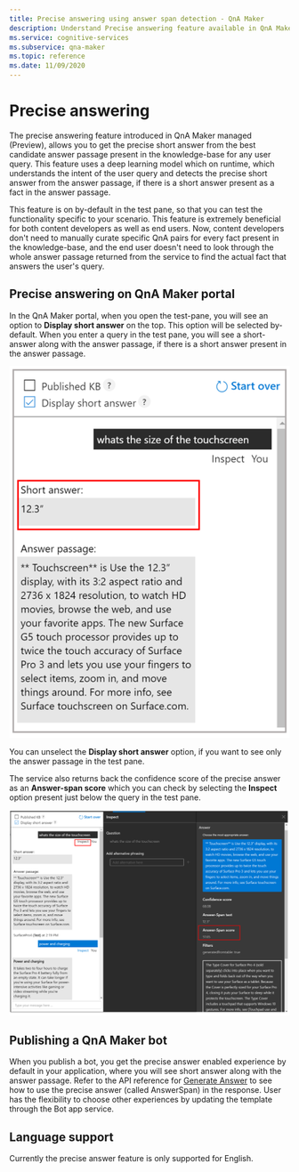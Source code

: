 ```yaml
---
title: Precise answering using answer span detection - QnA Maker
description: Understand Precise answering feature available in QnA Maker managed.
ms.service: cognitive-services
ms.subservice: qna-maker
ms.topic: reference
ms.date: 11/09/2020
---
```


# Precise answering

The precise answering feature introduced in QnA Maker managed (Preview), allows you to get the precise short answer from the best candidate answer passage present in the knowledge-base for any user query. This feature uses a deep learning model which on runtime, which understands the intent of the user query and 
detects the precise short answer from the answer passage, if there is a short answer present as a fact in the answer passage. 

This feature is on by-default in the test pane, so that you can test the functionality specific to your scenario. This feature is extremely beneficial for both content developers as well as 
end users. Now, content developers don't need to manually curate specific QnA pairs for every fact present in the knowledge-base, and the end user doesn't need to look through the whole answer passage returned from the service to find the actual fact that answers the user's query. 

## Precise answering on QnA Maker portal

In the QnA Maker portal, when you open the test-pane, you will see an option to **Display short answer** on the top. This option will be selected by-default. 
When you enter a query in the test pane, you will see a short-answer along with the answer passage, if there is a short answer present in the answer passage. 
 
![Managed enabled test pane](../QnAMaker/media/conversational-context/test-pane-with-managed.png)

You can unselect the **Display short answer** option, if you want to see only the answer passage in the test pane. 

The service also returns back the confidence score of the precise answer as an **Answer-span score** which you can check by selecting the **Inspect** option present just below the query in the test pane.

![Managed answer span score](../QnAMaker/media/conversational-context/managed-answer-span-score.png)

## Publishing a QnA Maker bot

When you publish a bot, you get the precise answer enabled experience by default in your application, where you will see short answer along with the answer passage. Refer to the API reference for [Generate Answer](https://docs.microsoft.com/rest/api/cognitiveservices/qnamakerv5.0-preview.1/knowledgebase/generateanswer#answerspan) to see how to use the precise answer (called AnswerSpan) in the response. User has the flexibility to choose other experiences by updating the template through the Bot app service. 

## Language support

Currently the precise answer feature is only supported for English.
